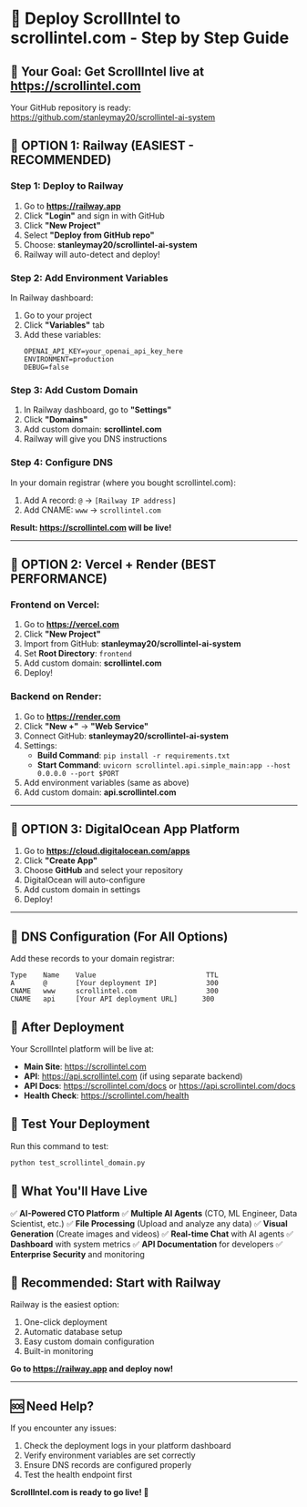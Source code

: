 # 🚀 Deploy ScrollIntel to scrollintel.com - Step by Step Guide

## 🎯 Your Goal: Get ScrollIntel live at https://scrollintel.com

Your GitHub repository is ready: https://github.com/stanleymay20/scrollintel-ai-system

## 🥇 OPTION 1: Railway (EASIEST - RECOMMENDED)

### Step 1: Deploy to Railway
1. Go to **https://railway.app**
2. Click **"Login"** and sign in with GitHub
3. Click **"New Project"**
4. Select **"Deploy from GitHub repo"**
5. Choose: **stanleymay20/scrollintel-ai-system**
6. Railway will auto-detect and deploy!

### Step 2: Add Environment Variables
In Railway dashboard:
1. Go to your project
2. Click **"Variables"** tab
3. Add these variables:
   ```
   OPENAI_API_KEY=your_openai_api_key_here
   ENVIRONMENT=production
   DEBUG=false
   ```

### Step 3: Add Custom Domain
1. In Railway dashboard, go to **"Settings"**
2. Click **"Domains"**
3. Add custom domain: **scrollintel.com**
4. Railway will give you DNS instructions

### Step 4: Configure DNS
In your domain registrar (where you bought scrollintel.com):
1. Add A record: `@` → `[Railway IP address]`
2. Add CNAME: `www` → `scrollintel.com`

**Result: https://scrollintel.com will be live!**

---

## 🥈 OPTION 2: Vercel + Render (BEST PERFORMANCE)

### Frontend on Vercel:
1. Go to **https://vercel.com**
2. Click **"New Project"**
3. Import from GitHub: **stanleymay20/scrollintel-ai-system**
4. Set **Root Directory**: `frontend`
5. Add custom domain: **scrollintel.com**
6. Deploy!

### Backend on Render:
1. Go to **https://render.com**
2. Click **"New +"** → **"Web Service"**
3. Connect GitHub: **stanleymay20/scrollintel-ai-system**
4. Settings:
   - **Build Command**: `pip install -r requirements.txt`
   - **Start Command**: `uvicorn scrollintel.api.simple_main:app --host 0.0.0.0 --port $PORT`
5. Add environment variables (same as above)
6. Add custom domain: **api.scrollintel.com**

---

## 🥉 OPTION 3: DigitalOcean App Platform

1. Go to **https://cloud.digitalocean.com/apps**
2. Click **"Create App"**
3. Choose **GitHub** and select your repository
4. DigitalOcean will auto-configure
5. Add custom domain in settings
6. Deploy!

---

## 🔧 DNS Configuration (For All Options)

Add these records to your domain registrar:

```
Type    Name    Value                           TTL
A       @       [Your deployment IP]            300
CNAME   www     scrollintel.com                 300
CNAME   api     [Your API deployment URL]      300
```

## 🎉 After Deployment

Your ScrollIntel platform will be live at:
- **Main Site**: https://scrollintel.com
- **API**: https://api.scrollintel.com (if using separate backend)
- **API Docs**: https://scrollintel.com/docs or https://api.scrollintel.com/docs
- **Health Check**: https://scrollintel.com/health

## 🧪 Test Your Deployment

Run this command to test:
```bash
python test_scrollintel_domain.py
```

## 🚀 What You'll Have Live

✅ **AI-Powered CTO Platform**
✅ **Multiple AI Agents** (CTO, ML Engineer, Data Scientist, etc.)
✅ **File Processing** (Upload and analyze any data)
✅ **Visual Generation** (Create images and videos)
✅ **Real-time Chat** with AI agents
✅ **Dashboard** with system metrics
✅ **API Documentation** for developers
✅ **Enterprise Security** and monitoring

## 🎯 Recommended: Start with Railway

Railway is the easiest option:
1. One-click deployment
2. Automatic database setup
3. Easy custom domain configuration
4. Built-in monitoring

**Go to https://railway.app and deploy now!**

---

## 🆘 Need Help?

If you encounter any issues:
1. Check the deployment logs in your platform dashboard
2. Verify environment variables are set correctly
3. Ensure DNS records are configured properly
4. Test the health endpoint first

**ScrollIntel.com is ready to go live! 🌟**